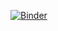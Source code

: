 [![Binder](https://mybinder.org/badge_logo.svg)](https://mybinder.org/v2/gh/keaveney/UCT3rdYearLabATLASOpenData2023/main)